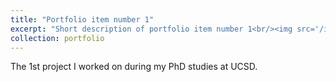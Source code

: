 ```yaml
---
title: "Portfolio item number 1"
excerpt: "Short description of portfolio item number 1<br/><img src='/images/vagus_project_outline.png' width='500' height='300'>"
collection: portfolio
---
```


The 1st project I worked on during my PhD studies at UCSD.
